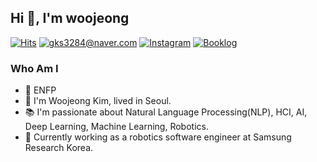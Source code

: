 <h2 align="left"> Hi 👋, I'm woojeong</h2>

[![Hits](https://hits.seeyoufarm.com/api/count/incr/badge.svg?url=https%3A%2F%2Fgithub.com%2Fwoodongk&count_bg=%23FEA443&title_bg=%23555555&icon=&icon_color=%23E7E7E7&title=VISIT&edge_flat=false)](https://github.com/woodongk)
[![gks3284@naver.com](https://img.shields.io/badge/Naver-brightgreen?style=flat&logo=Naver&logoColor=white)](mailto:gks3284@naver.com)
[![Instagram](https://img.shields.io/badge/Instagram-DC9C76?style=flat&logo=Instagram&logoColor=white)](https://www.instagram.com/wooodongk)
[![Booklog](https://img.shields.io/badge/-Book%20Log-blue?style=flat&logo=stardock)](https://blog.naver.com/gks3284)


### Who Am I
- 🚀 ENFP
- 👩 I'm Woojeong Kim, lived in Seoul.
- 📚 I'm passionate about Natural Language Processing(NLP), HCI, AI, Deep Learning, Machine Learning, Robotics.
- 💼 Currently working as a robotics software engineer at Samsung Research Korea.

<!-- 
### Experience

| **Type** | **Duration** | **Descriptions** |
|:--------|:--------|:--------|
| **💼 Software Engineer** | 2021.9 ~ | Samsung Electronics, Samsung Research Korea |
| **🎓 Master's degree** | 2019.03 ~ 2021.02 | Ajou HCI Lab in Ajou University |
| **📝 Research Intern** | 2017.07 ~ 2019.03 | Ajou HCI Lab in Ajou University |
| **🎓 Bachelor's degree** | 2015.03 ~ 2019.02 | Digital Media & Software and Computer Engineering in Ajou University | -->
  
